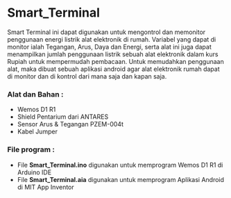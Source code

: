 # Smart_Terminal
Smart Terminal ini dapat digunakan untuk mengontrol dan memonitor penggunaan energi listrik alat elektronik di rumah. Variabel yang dapat di monitor ialah Tegangan, Arus, Daya dan Energi, serta alat ini juga dapat menampilkan jumlah penggunaan listrik sebuah alat elektronik dalam kurs Rupiah untuk mempermudah pembacaan. Untuk memudahkan penggunaan alat, maka dibuat sebuah aplikasi android agar alat elektronik rumah dapat di monitor dan di kontrol dari mana saja dan kapan saja.

<h3>Alat dan Bahan :</h3>
<ul>
  <li>Wemos D1 R1</li>
  <li>Shield Pentarium dari ANTARES</li>
  <li>Sensor Arus & Tegangan PZEM-004t</li>
  <li>Kabel Jumper</li>
</ul>
<h3>File program :</h3>
<ul>
  <li>File <b>Smart_Terminal.ino</b> digunakan untuk memprogram Wemos D1 R1 di Arduino IDE</li>
  <li>File <b>Smart_Terminal.aia</b> digunakan untuk memprogram Aplikasi Android di MIT App Inventor</li>
</ul>
